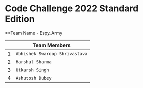 # Code Challenge 2022 Standard Edition

**Team Name - Espy_Army

| |Team Members|
|----------------|-
|1|`Abhishek Swaroop Shrivastava`          
|2| `Harshal Sharma`        
|3|`Utkarsh Singh`
|4|`Ashutosh Dubey`
